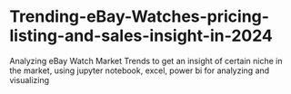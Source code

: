 # Trending-eBay-Watches-pricing-listing-and-sales-insight-in-2024
Analyzing eBay Watch Market Trends to get an insight of certain niche in the market, using jupyter notebook, excel, power bi for analyzing and visualizing
